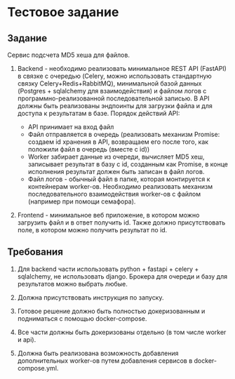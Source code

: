 ﻿# Тестовое задание


## Задание


Сервис подсчета MD5 хеша для файлов.


1. Backend - необходимо реализовать минимальное REST API (FastAPI) в связке с очередью (Celery, можно использовать стандартную связку Celery+Redis+RabbitMQ), минимальной базой данных (Postgres + sqlalchemy для взаимодействия) и файлом логов с программно-реализованной последовательной записью. В API должны быть реализованы эндпоинты для загрузки файла и для доступа к результатам в базе.
Порядок действий API:
    *  API принимает на вход файл
    *  Файл отправляется в очередь (реализовать механизм Promise: создаем id хранения в API, возвращаем его после того, как положили файл в очередь (вместе с id))
    *  Worker забирает данные из очереди, вычисляет MD5 хеш, записывает результат в базу с id, созданным как Promise, в конце исполнения результат должен быть записан в файл логов.
    *  Файл логов - обычный файл в папке, которая монтируется к контейнерам worker-ов. Необходимо реализовать механизм последовательного взаимодействия worker-ов с файлом (например при помощи семафора).

2. Frontend - минимальное веб приложение, в котором можно загрузить файл и в ответ получить id. Также должно присутствовать поле, в котором можно получить результат по id.


## Требования


1. Для backend части использовать python + fastapi + celery + sqlalchemy, не использовать django. Брокера для очереди и базу для результатов можно выбрать любые.

2. Должна присутствовать инструкция по запуску.

3. Готовое решение должно быть полностью докеризованным и подниматься с помощью docker-compose.

4. Все части должны быть докеризованы отдельно (в том числе worker и api).

5. Должна быть реализована возможность добавления дополнительных worker-ов путем добавления сервисов в docker-compose.yml.